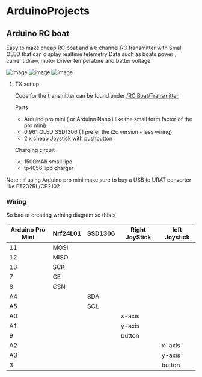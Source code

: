 # ArduinoProjects

## Arduino RC boat
Easy to make cheap RC boat and a 6 channel RC transmitter with Small OLED that can display realtime telemetry Data such as boats power , current draw, motor Driver temperature and batter voltage


![image](https://github.com/user-attachments/assets/2c324700-b937-4a87-bab6-96020da7f90f)
![image](https://github.com/user-attachments/assets/727c7a76-f8b4-46b2-9188-518be0cb5f2e)
![image](https://github.com/user-attachments/assets/1cd235c6-99f4-4f70-9f02-b489cb316cc2)



1. TX set up

   Code for the transmitter can be found under [/RC Boat/Transmitter](https://github.com/vic7z/ArduinoProjects/tree/master/RC%20Boat/Transmitter)

   Parts
   
   - Arduino pro mini ( or Arduino Nano i like the small form factor of the pro mini)
   - 0.96" OLED SSD1306 ( I prefer the i2c version - less wiring)
   -  2 x cheap Joystick with pushbutton
  
    Charging circuit
   - 1500mAh small lipo
   - tp4056 lipo charger
  
Note : if using Arduino pro mini make sure to buy a USB to URAT converter like FT232RL/CP2102
   

   ### Wiring
   So bad at creating wrining diagram so this :(
   
   | Arduino Pro Mini  | Nrf24L01  | SSD1306 | Right JoyStick | left Joystick
   | ------------- | ------------- | ------------- | ------------- |------------- |
   |11   | MOSI  | | | |
   |12   | MISO  | | | |
   |13   | SCK  | | | |
   |7   | CE  | | | |
   |8   | CSN  | | | |
   |A4   |   | SDA | | |
   |A5  |   | SCL | | |
   |A0  |   |  |x-axis | |
   |A1  |   |  |y-axis | |
   |9  |   |  |button | |
   |A2  |   | | | x-axis|
   |A3  |   | | |  y-axis|
   |3  |   |  | | button|
